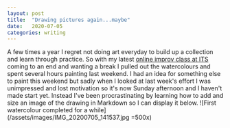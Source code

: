 ```yaml
---
layout: post
title:  "Drawing pictures again...maybe"
date:   2020-07-05
categories: writing
---
```

A few times a year I regret not doing art everyday to build up a collection and learn through practice. So with my latest [online improv class at ITS](https://improvtheatresydney.com.au/) coming to an end and wanting a break I pulled out the watercolours and spent several hours painting last weekend. I had an idea for something else to paint this weekend but sadly when I looked at last week's effort I was unimpressed and lost motivation so it's now Sunday afternoon and I haven't made start yet. Instead I've been procrastinating by learning how to add and size an image of the drawing in Markdown so I can display it below.
![First watercolour completed for a while](/assets/images/IMG_20200705_141537.jpg =500x)
